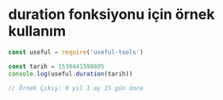# duration fonksiyonu için örnek kullanım

```js
const useful = require('useful-tools')

const tarih = 1539441598805
console.log(useful.duration(tarih))

// Örnek Çıkış: 0 yıl 1 ay 15 gün önce
```
